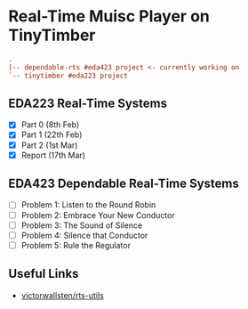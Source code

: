 # Real-Time Muisc Player on TinyTimber

```ini
.
|-- dependable-rts #eda423 project <- currently working on
`-- tinytimber #eda223 project
```

## EDA223 Real-Time Systems

- [x] Part 0 (8th Feb)
- [x] Part 1 (22th Feb)
- [x] Part 2 (1st Mar)
- [x] Report (17th Mar)

## EDA423 Dependable Real-Time Systems

- [ ] Problem 1: Listen to the Round Robin
- [ ] Problem 2: Embrace Your New Conductor
- [ ] Problem 3: The Sound of Silence
- [ ] Problem 4: Silence that Conductor
- [ ] Problem 5: Rule the Regulator

## Useful Links

* [victorwallsten/rts-utils](https://github.com/victorwallsten/rts-utils)
